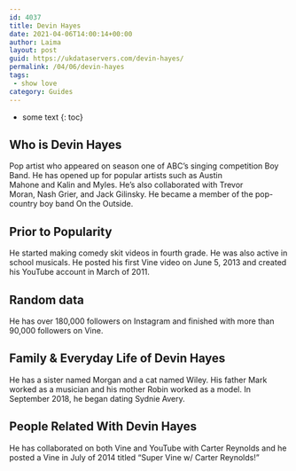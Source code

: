 ```yaml
---
id: 4037
title: Devin Hayes
date: 2021-04-06T14:00:14+00:00
author: Laima
layout: post
guid: https://ukdataservers.com/devin-hayes/
permalink: /04/06/devin-hayes
tags:
 - show love
category: Guides
---
```


* some text
{: toc}


## Who is Devin Hayes
                  
                  
                  
Pop artist who appeared on season one of ABC&#8217;s singing competition Boy Band. He has opened up for popular artists such as Austin Mahone and Kalin and Myles. He&#8217;s also collaborated with Trevor Moran, Nash Grier, and Jack Gilinsky. He became a member of the pop-country boy band On the Outside.
                  
              
            
              
            
                
                
                
## Prior to Popularity
                  
                  
                  
He started making comedy skit videos in fourth grade. He was also active in school musicals. He posted his first Vine video on June 5, 2013 and created his YouTube account in March of 2011. 
                  
              
            
              
            
                
                
                
## Random data
                  
                  
                  
He has over 180,000 followers on Instagram and finished with more than 90,000 followers on Vine. 
                  
              
            
              
            
                
                
                
## Family & Everyday Life of Devin Hayes
                  
                  
                  
He has a sister named Morgan and a cat named Wiley. His father Mark worked as a musician and his mother Robin worked as a model. In September 2018, he began dating Sydnie Avery.
                  
              
            
              
            
                
                
                
## People Related With Devin Hayes
                  
                  
                  
He has collaborated on both Vine and YouTube with Carter Reynolds and he posted a Vine in July of 2014 titled &#8220;Super Vine w/ Carter Reynolds!&#8221; 
                  
              
            
              
            
                
              
            
              
              
            
            
              
            
          
          
          